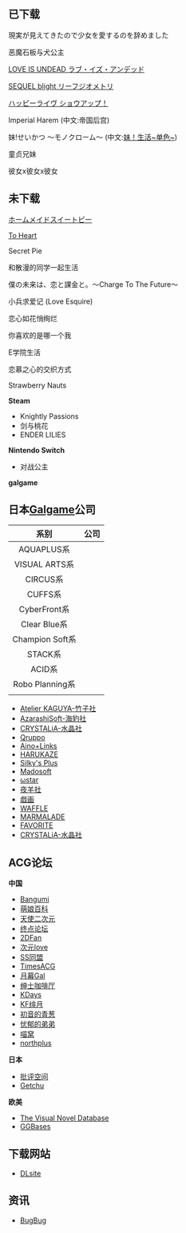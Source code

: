 ## 已下载

現実が見えてきたので少女を愛するのを辞めました


恶魔石板与犬公主

[LOVE IS UNDEAD ラブ・イズ・アンデッド](https://www.dlsite.com/maniax/work/=/product_id/RJ367308.html)

[SEQUEL blight リーフジオメトリ ](https://www.dlsite.com/maniax/work/=/product_id/RJ291359.html)

[ハッピーライヴ ショウアップ！](http://www.favo-soft.jp/soft/product/happylive_showup/index.html)

Imperial Harem (中文:帝国后宫)

妹!せいかつ ～モノクローム～ (中文:[妹！生活~单色~](https://zh.moegirl.org.cn/%E5%A6%B9!%E7%94%9F%E6%B4%BB~%E5%8D%95%E8%89%B2~))

童贞兄妹

彼女x彼女x彼女

## 未下载

[ホームメイドスイートピー](http://silkysconnect.jp/homemaid/index.html)

[To Heart](https://zh.moegirl.org.cn/ToHeart)

Secret Pie

和散漫的同学一起生活

僕の未来は、恋と課金と。～Charge To The Future～

小兵求爱记 (Love Esquire)

恋心如花悄绚烂 

你喜欢的是哪一个我 

E学院生活 

恋慕之心的交织方式 

Strawberry Nauts



**Steam**

- Knightly Passions
- 剑与桃花
- ENDER LILIES

**Nintendo Switch**

- 对战公主

**galgame**


## 日本[Galgame](https://zh.moegirl.org.cn/Galgame "Galgame")公司

|      系别       | 公司 |
|:---------------:|:----:|
|   AQUAPLUS系    |      |
|  VISUAL ARTS系  |      |
|    CIRCUS系     |      |
|     CUFFS系     |      |
|  CyberFront系   |      |
|  Clear Blue系   |      |
| Champion Soft系 |      |
|     STACK系     |      |
|     ACID系      |      |
| Robo Planning系 |      |
|                 |      |



- [Atelier KAGUYA-竹子社](http://www.a-kaguya.com/)
- [AzarashiSoft-海豹社](http://azarashi-soft.nexton-net.jp/)
- [CRYSTALiA-水晶社](http://crystalia.amusecraft.com/)
- [Qruppo](https://qruppo.com/)
- [Aino+Links](http://ainolinks.com/)
- [HARUKAZE](http://harukaze-soft.com/?top)
- [Silky's Plus](http://www.silkysplus.jp/html/index.html)
- [Madosoft]()
- [ωstar](http://www.omega-star.jp/)
- [夜羊社](https://yorunohitsuji.xii.jp/)
- [戯画](http://www.web-giga.com/game-list/index.html)
- [WAFFLE](http://www.waffle1999.com/)
- [MARMALADE](http://www.web-marmalade.com/index2.html)
- [FAVORITE](http://www.favo-soft.jp/soft/top.html)
- [CRYSTALiA-水晶社](http://crystalia.amusecraft.com/)



## ACG论坛

**中国**

- [Bangumi](https://bangumi.tv/)
- [萌娘百科](https://zh.moegirl.org.cn/)
- [天使二次元](https://www.tianshi2.cc/)
- [终点论坛](https://bbs.zdfx.net/)
- [2DFan](https://galge.fun/)
- [次元love](https://www.ciyuanlove.com/)
- [SS同盟](https://sstm.moe/)
- [TimesACG](https://www.acg23.com/)
- [月幕Gal](https://www.ymgal.com/)
- [绅士咖啡厅](https://sskft.xyz)
- [KDays](https://bbs2.kdays.net/)
- [KF绯月](https://bbs.kfpromax.com/index.php)
- [初音的青葱](https://www.yngal.com/)
- [忧郁的弟弟](https://www.okloli.com)
- [喵窝](https://www.nyavoo.com/)
- [northplus](https://bbs.imoutolove.me/)

**日本**

- [批评空间](http://erogamescape.dyndns.org/)
- [Getchu](http://www.getchu.com/top.html)

**欧美**

- [The Visual Novel Database](https://vndb.org/)
- [GGBases](https://ggbases.dlgal.com/)


## 下载网站

- [DLsite](https://www.dlsite.com)


## 资讯

- [BugBug](https://bugbug.news/)
